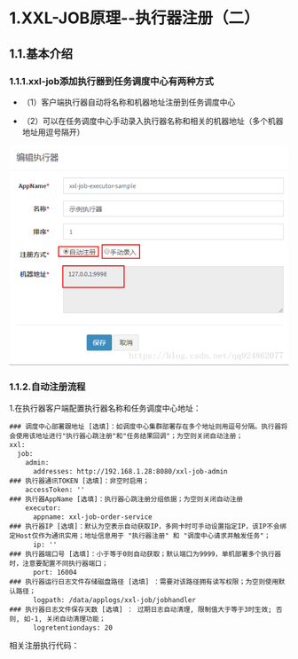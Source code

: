 # 1.XXL-JOB原理--执行器注册（二）
## 1.1.基本介绍
### 1.1.1.xxl-job添加执行器到任务调度中心有两种方式

* （1）客户端执行器自动将名称和机器地址注册到任务调度中心

* （2）可以在任务调度中心手动录入执行器名称和相关的机器地址（多个机器地址用逗号隔开）

![](/static/image/20180914205517173.png)

### 1.1.2.自动注册流程
1.在执行器客户端配置执行器名称和任务调度中心地址：
```
### 调度中心部署跟地址 [选填]：如调度中心集群部署存在多个地址则用逗号分隔。执行器将会使用该地址进行"执行器心跳注册"和"任务结果回调"；为空则关闭自动注册；
xxl:
  job:
    admin:
      addresses: http://192.168.1.28:8080/xxl-job-admin
### 执行器通讯TOKEN [选填]：非空时启用；
    accessToken: ''
### 执行器AppName [选填]：执行器心跳注册分组依据；为空则关闭自动注册
    executor:
      appname: xxl-job-order-service
### 执行器IP [选填]：默认为空表示自动获取IP，多网卡时可手动设置指定IP，该IP不会绑定Host仅作为通讯实用；地址信息用于 "执行器注册" 和 "调度中心请求并触发任务"；
      ip: ''
### 执行器端口号 [选填]：小于等于0则自动获取；默认端口为9999，单机部署多个执行器时，注意要配置不同执行器端口；
      port: 16004
### 执行器运行日志文件存储磁盘路径 [选填] ：需要对该路径拥有读写权限；为空则使用默认路径；
      logpath: /data/applogs/xxl-job/jobhandler
### 执行器日志文件保存天数 [选填] ： 过期日志自动清理, 限制值大于等于3时生效; 否则, 如-1, 关闭自动清理功能；
      logretentiondays: 20
```
相关注册执行代码：

